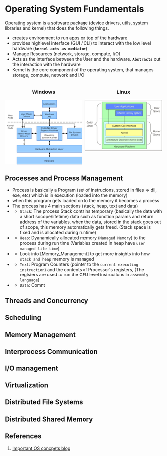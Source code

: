 # Operating System Fundamentals
Operating system is a software package (device drivers, utils, system libraries and kernel) that does the following things.
- creates environment to run apps on top of the hardware
- provides highlevel interface (GUI / CLI) to interact with the low level hardware (**`kernel acts as mediator`**)
- Manage Resources (network, storage, compute, I/O)
- Acts as the interface between the User and the hardware. **`Abstracts`** out the interaction with the hardware
- Kernel is the core component of the operating system, that manages storage, compute, network and I/O
<div style="display: flex; justify-content: center;">
    <div style="flex: 50%; text-align: center;">
        <h3>Windows</h3>
        <img src="./images/OperatingSystyemKernelHierarchy.png" alt="Windows">
    </div>
    <div style="width: 10px;"></div> 
    <div style="flex: 50%; text-align: center;">
        <h3>Linux</h3>
        <img src="./images/KernelHierarchyLinux.jpg" alt="Linux">
    </div>
</div>

## Processes and Process Management
- Process is basically a Program (set of instrucions, stored in files => dll, exe, etc) which is in execution (loaded into the memory)
- when this program gets loaded on to the memory it becomes a process
- The process has 4 main sections (stack, heap, text and data)
- - `Stack`: The process Stack contains temporary (basically the data with a short socope/lifetime) data such as function params and return address of the variables. when the data, stored in the stack goes out of scope, this memory automatically gets freed. (Stack space is fixed and is allocated during runtime)
- - `Heap`: Dyanamically allocated memory (`Managed Memory`) to the process during run time (Variables created in heap have `user managed life time`)
- - Look into [Memory_Management] to get more insights into how `stack and heap` memory is managed
- - `Text`: Program Counters (pointer to the `current executing instruction`) and the contents of Processor's registers, (The registers are used to run the CPU level instructions in `assembly language`)
- - `Data`: Comnt


## Threads and Concurrency

## Scheduling

## Memory Management

## Interprocess Communication

## I/O management

## Virtualization

## Distributed File Systems

## Distributed Shared Memory

## References
1. [Important OS concpets blog](https://data-notes.co/the-10-operating-system-concepts-software-developers-need-to-remember-480d0734d710)


